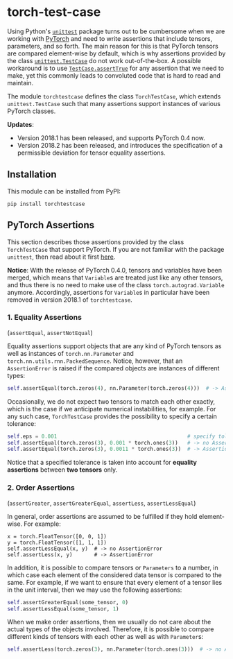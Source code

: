 # torch-test-case


Using Python's [`unittest`](https://docs.python.org/3/library/unittest.html) package turns out to be cumbersome when we
are working with [PyTorch](http://pytorch.org/) and need to write assertions that include tensors, parameters, and so
forth.
The main reason for this is that PyTorch tensors are compared element-wise by default, which is why assertions provided
by the class [`unittest.TestCase`](https://docs.python.org/3/library/unittest.html#unittest.TestCase) do not work
out-of-the-box.
A possible workaround is to use
[`TestCase.assertTrue`](https://docs.python.org/3/library/unittest.html#unittest.TestCase.assertTrue) for any assertion
that we need to make, yet this commonly leads to convoluted code that is hard to read and maintain.

The module `torchtestcase` defines the class `TorchTestCase`, which extends `unittest.TestCase` such that many
assertions support instances of various PyTorch classes.

**Updates**:
- Version 2018.1 has been released, and supports PyTorch 0.4 now.
- Version 2018.2 has been released, and introduces the specification of a permissible deviation for tensor equality
  assertions.


## Installation

This module can be installed from PyPI:
```
pip install torchtestcase
```


## PyTorch Assertions

This section describes those assertions provided by the class `TorchTestCase` that support PyTorch.
If you are not familiar with the package `unittest`, then read about it first
[here](https://docs.python.org/3/library/unittest.html).

**Notice**:
With the release of PyTorch 0.4.0, tensors and variables have been merged, which means that `Variable`s are treated just
like any other tensors, and thus there is no need to make use of the class `torch.autograd.Variable` anymore.
Accordingly, assertions for `Variable`s in particular have been removed in version 2018.1 of `torchtestcase`.


### 1. Equality Assertions

(`assertEqual`, `assertNotEqual`)

Equality assertions support objects that are any kind of PyTorch tensors as well as instances of `torch.nn.Parameter`
and `torch.nn.utils.rnn.PackedSequence`.
Notice, however, that an `AssertionError` is raised if the compared objects are instances of different types:
```python
self.assertEqual(torch.zeros(4), nn.Parameter(torch.zeros(4)))  # -> AssertionError
```

Occasionally, we do not expect two tensors to match each other exactly, which is the case if we anticipate numerical
instabilities, for example.
For any such case, `TorchTestCase` provides the possibility to specify a certain tolerance:

```python
self.eps = 0.001                                          # specify tolerance for equality assertions
self.assertEqual(torch.zeros(3), 0.001 * torch.ones(3))   # -> no AssertionError
self.assertEqual(torch.zeros(3), 0.0011 * torch.ones(3))  # -> AssertionError
```
Notice that a specified tolerance is taken into account for **equality assertions** between **two tensors** only. 


### 2. Order Assertions

(`assertGreater`, `assertGreaterEqual`, `assertLess`, `assertLessEqual`)

In general, order assertions are assumed to be fulfilled if they hold element-wise.
For example:
```pyhton
x = torch.FloatTensor([0, 0, 1])
y = torch.FloatTensor([1, 1, 1])
self.assertLessEqual(x, y)  # -> no AssertionError
self.assertLess(x, y)       # -> AssertionError
```
In addition, it is possible to compare tensors or `Parameters` to a number, in which case each element of the considered
data tensor is compared to the same.
For example, if we want to ensure that every element of a tensor lies in the unit interval, then we may use the
following assertions:
```python
self.assertGreaterEqual(some_tensor, 0)
self.assertLessEqual(some_tensor, 1)
```
When we make order assertions, then we usually do not care about the actual types of the objects involved.
Therefore, it is possible to compare different kinds of tensors with each other as well as with `Parameter`s:
```python
self.assertLess(torch.zeros(3), nn.Parameter(torch.ones(3)))  # -> no AssertionError
```
